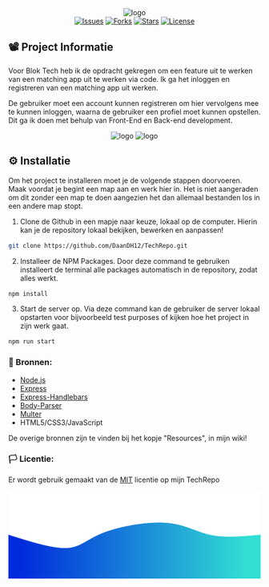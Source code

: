 <section align="center" id="start"><img alt="logo" src="https://i.postimg.cc/MTXPFpcq/Blok-Tech-Logo.png" width="600"></section>

<section align="center">
  <a href="https://github.com/DaanDH12/TechRepo/issues" target="_blank"><img alt="Issues" src="https://img.shields.io/github/issues/DaanDH12/TechRepo"></a>
  <a href="https://github.com/DaanDH12/TechRepo/network" target="_blank"><img alt="Forks" src="https://img.shields.io/github/forks/DaanDH12/TechRepo"></a>
  <a href="https://github.com/DaanDH12/TechRepo/stargazers" target="_blank"><img alt="Stars" src="https://img.shields.io/github/stars/DaanDH12/TechRepo"></a>
  <a href="https://github.com/DaanDH12/TechRepo/blob/main/LICENSE" target="_blank"><img alt="License" src="https://img.shields.io/github/license/DaanDH12/TechRepo"></a>
</section>

<h2>📽 Project Informatie</h2>
  <p>Voor Blok Tech heb ik de opdracht gekregen om een feature uit te werken van een matching app uit te werken via code. Ik ga het inloggen en registreren van een matching app uit werken.</p>
  <p> De gebruiker moet een account kunnen registreren om hier vervolgens mee te kunnen inloggen, waarna de gebruiker een profiel moet kunnen opstellen. Dit ga ik doen met behulp van Front-End en Back-end development.</p>
  
 <section align="center" id="start"><img alt="logo" src="https://i.postimg.cc/pdj3T1v2/techrepo-herokuapp-com-i-Phone-XR-iphone13blue-portrait.png" width="300">
 <img alt="logo" src="https://i.postimg.cc/KctqMgC5/techrepo-herokuapp-com-registreren-i-Phone-XR-iphone13blue-portrait.png" width="300"></section>
  

<h2>⚙️ Installatie</h2>
  <p>Om het project te installeren moet je de volgende stappen doorvoeren. Maak voordat je begint een map aan en werk hier in. Het is niet aangeraden om dit zonder een map te doen aangezien het dan allemaal bestanden los in een andere map stopt.</p>
  
   1. Clone de Github in een mapje naar keuze, lokaal op de computer. Hierin kan je de repository lokaal bekijken, bewerken en aanpassen!
  ```sh
  git clone https://github.com/DaanDH12/TechRepo.git
  ```
  2. Installeer de NPM Packages. Door deze command te gebruiken installeert de terminal alle packages automatisch in de repository, zodat alles werkt.
  ```sh
  npm install
  ```
  3. Start de server op. Via deze command kan de gebruiker de server lokaal opstarten voor bijvoorbeeld test purposes of kijken hoe het project in zijn werk gaat.
  ```sh
  npm run start
  ```
  
  
 <h3>📃 Bronnen:</h3>
  <ul>
    <li><a href="https://nodejs.org/en/" target="_blank">Node.js</a></li>
    <li><a href="https://expressjs.com/" target="_blank">Express</a></li>
    <li><a href="https://www.npmjs.com/package/express-handlebars" target="_blank">Express-Handlebars</a></li>
    <li><a href="https://www.npmjs.com/package/body-parser" target="_blank">Body-Parser</a></li>
  <li><a href="https://www.npmjs.com/package/multer" target="_blank">Multer</a></li>
    <li>HTML5/CSS3/JavaScript</li>
  </ul>
  
  <p>De overige bronnen zijn te vinden bij het kopje "Resources", in mijn wiki!</p>
  
   <h3>🏳️ Licentie:</h3>
   <p>Er wordt gebruik gemaakt van de <a href="https://github.com/DaanDH12/TechRepo/blob/main/LICENSE">MIT</a> licentie op mijn TechRepo</p>
   
 

<img alt="animationwaves" src="/readmefiles/waves.svg">
